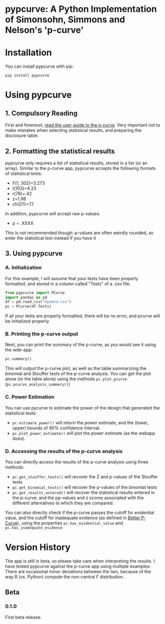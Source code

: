 ﻿pypcurve: A Python Implementation of Simonsohn, Simmons and Nelson's 'p-curve'
============================================================================

# Installation

You can install pypcurve with pip:

    pip install pypcurve

# Using pypcurve

## 1. Compulsory Reading

First and foremost, [read the user guide to the p-curve](http://p-curve.com/guide.pdf). Very important not to make
mistakes when selecting statistical results, and preparing the disclosure table. 

## 2. Formatting the statistical results

pypcurve only requires a list of statistical results, stored in a list (or an array). Similar to the p-curve app, 
pypcurve accepts the following formats of statistical tests:
* F(1, 302)=3.273
* t(103)=4.23
* r(76)=.42
* z=1.98
* chi2(1)=7.1

In addition, pypcurve will accept raw p-values:
* p = .XXXX

This is not recommended though: p-values are often weirdly
rounded, so enter the statistical test instead if you have it

## 3. Using pypcurve

### A. Initialization

For this example, I will assume that your tests have been properly formatted, and stored in a column
called "Tests" of a .csv file.

````python
from pypcurve import PCurve
import pandas as pd
df = pd.read_csv("mydata.csv")
pc = PCurve(df.Tests)
````

If all your tests are properly formatted, there will be no error, and pcurve will be initialized properly.

### B. Printing the p-curve output

Next, you can print the summary of the p-curve, as you would see it using the web-app:

````python
pc.summary()
````

This will output the p-curve plot, as well as the table summarizing the binomial and Stouffer tests of the 
p-curve analysis. You can get the plot alone (or the table alone) using the methods `pc.plot_pcurve` 
(`pc.pcurve_analysis_summary()`)

### C. Power Estimation

You can use pycurve to estimate the power of the design that generated the statistical tests:
 * `pc.estimate_power()` will return the power estimate, and the (lower, upper) bounds of 90% confidence interval.
 * `pc.plot_power_estimate()` will plot the power estimate (as the webapp does).
 
### D. Accessing the results of the p-curve analysis

You can directly access the results of the p-curve analysis using three methods:
* `pc.get_stouffer_tests()` will recover the Z and p-values of the Stouffer tests
* `pc.get_binomial_tests()` will recover the p-values of the binomial tests
* `pc.get_results_entered()` will recover the statistical results entered in the p-curve, and the pp-values and z scores
associated with the different alternatives to which they are compared.

You can also directly check if the p-curve passes the cutoff for evidential value, and the cutoff for 
inadequate evidence (as defined in [Better P-Curve](http://p-curve.com/paper/Better%20p-curves%202015%2011%2026.pdf)), 
using the properties `pc.has_evidential_value` and `pc.has_inadequate_evidence`

# Version History

The app is still in beta, so please take care when interpreting the results. I have tested pypcurve against the 
p-curve app using multiple examples: There are occasional minor deviations between the two, because of the way R (vs.
Python) compute the non-central F distribution.

## Beta

### 0.1.0
First beta release.